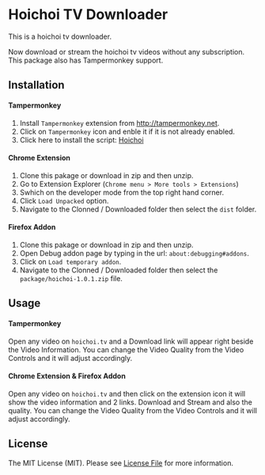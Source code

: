 # Hoichoi TV Downloader

This is a hoichoi tv downloader.

Now download or stream the hoichoi tv videos without any subscription. This package also has Tampermonkey support.

## Installation

#### Tampermonkey

1. Install `Tampermonkey` extension from http://tampermonkey.net.
2. Click on `Tampermonkey` icon and enble it if it is not already enabled.
3. Click here to install the script: [Hoichoi](https://github.com/tzsk/hoichoi/raw/master/Hoichoi.user.js)

#### Chrome Extension

1. Clone this pakage or download in zip and then unzip.
2. Go to Extension Explorer (`Chrome menu > More tools > Extensions`)
3. Swhich on the developer mode from the top right hand corner.
4. Click `Load Unpacked` option.
5. Navigate to the Clonned / Downloaded folder then select the `dist` folder.

#### Firefox Addon

1. Clone this pakage or download in zip and then unzip.
2. Open Debug addon page by typing in the url: `about:debugging#addons`.
3. Click on `Load temporary addon`.
4. Navigate to the Clonned / Downloaded folder then select the `package/hoichoi-1.0.1.zip` file.

## Usage

#### Tampermonkey

Open any video on `hoichoi.tv` and a Download link will appear right beside the Video Information. You can change the Video Quality from the Video Controls and it will adjust accordingly.

#### Chrome Extension & Firefox Addon

Open any video on `hoichoi.tv` and then click on the extension icon it will show the video information and 2 links.
Download and Stream and also the quality. You can change the Video Quality from the Video Controls and it will adjust accordingly.

## License

The MIT License (MIT). Please see [License File](LICENSE) for more information.